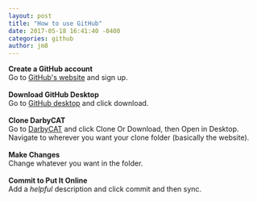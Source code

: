 ```yaml
---
layout: post
title: "How to use GitHub"
date: 2017-05-18 16:41:40 -0400
categories: github
author: jm8
---
```

<b>Create a GitHub account</b><br>
Go to <a href="https://github.com">GitHub's website</a> and sign up.<br><br>
<b>Download GitHub Desktop</b><br>
Go to <a href="https://desktop.github.com">GitHub desktop</a> and click download.<br><br>
<b>Clone DarbyCAT</b><br>
Go to <a href="https://github.com/DarbyCAT/DarbyCAT.github.io">DarbyCAT</a> and click Clone Or Download, then Open in Desktop.<br>
Navigate to wherever you want your clone folder (basically the website).<br><br>
<b>Make Changes</b><br>
Change whatever you want in the folder.<br><br>
<b>Commit to Put It Online</b><br>
Add a <i>helpful</i> description and click commit and then sync.
